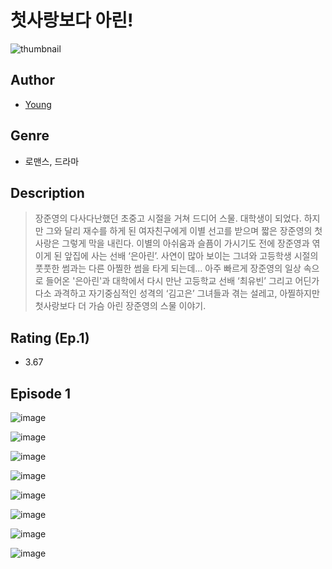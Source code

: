 # 첫사랑보다 아린!
![thumbnail](https://image-comic.pstatic.net/user_contents_data/challenge_comic/2023/05/25/318986/upload_3472387888899503417_480x623.jpeg)

## Author
- [Young](https://comic.naver.com/artistTitle?id=318986)

## Genre
- 로맨스, 드라마

## Description
> 장준영의 다사다난했던 초중고 시절을 거쳐 드디어 스물. 대학생이 되었다. 하지만 그와 달리 재수를 하게 된 여자친구에게 이별 선고를 받으며 짧은 장준영의 첫사랑은 그렇게 막을 내린다. 이별의 아쉬움과 슬픔이 가시기도 전에 장준영과 엮이게 된 앞집에 사는 선배 ‘은아린’. 사연이 많아 보이는 그녀와 고등학생 시절의 풋풋한 썸과는 다른 아찔한 썸을 타게 되는데... 아주 빠르게 장준영의 일상 속으로 들어온 '은아린'과 대학에서 다시 만난 고등학교 선배 ‘최유빈’ 그리고 어딘가 다소 과격하고 자기중심적인 성격의 ‘김고은’ 그녀들과 겪는 설레고, 아찔하지만 첫사랑보다 더 가슴 아린 장준영의 스물 이야기.


## Rating (Ep.1)
- 3.67

## Episode 1
![image](https://image-comic.pstatic.net/user_contents_data/challenge_comic/2023/05/25/318986/upload_3486408680888677177.jpeg)

![image](https://image-comic.pstatic.net/user_contents_data/challenge_comic/2023/05/25/318986/upload_7292002224243357745.jpeg)

![image](https://image-comic.pstatic.net/user_contents_data/challenge_comic/2023/05/25/318986/upload_4123100865650702392.jpeg)

![image](https://image-comic.pstatic.net/user_contents_data/challenge_comic/2023/05/25/318986/upload_4063998614423287609.jpeg)

![image](https://image-comic.pstatic.net/user_contents_data/challenge_comic/2023/05/25/318986/upload_7076340513136458039.jpeg)

![image](https://image-comic.pstatic.net/user_contents_data/challenge_comic/2023/05/25/318986/upload_7076618904310003553.jpeg)

![image](https://image-comic.pstatic.net/user_contents_data/challenge_comic/2023/05/25/318986/upload_7076623108294520888.jpeg)

![image](https://image-comic.pstatic.net/user_contents_data/challenge_comic/2023/05/25/318986/upload_4135537238905991478.jpeg)
